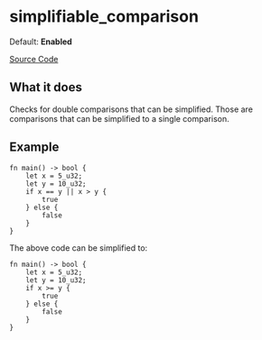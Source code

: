 # simplifiable_comparison

Default: **Enabled**

[Source Code](https://github.com/software-mansion/cairo-lint/tree/main/src/lints/double_comparison.rs#L86)

## What it does

Checks for double comparisons that can be simplified.
Those are comparisons that can be simplified to a single comparison.

## Example

```cairo
fn main() -> bool {
    let x = 5_u32;
    let y = 10_u32;
    if x == y || x > y {
        true
    } else {
        false
    }
}
```

The above code can be simplified to:

```cairo
fn main() -> bool {
    let x = 5_u32;
    let y = 10_u32;
    if x >= y {
        true
    } else {
        false
    }
}
```
